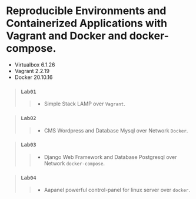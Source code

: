 # Reproducible Environments and Containerized Applications with Vagrant and Docker and docker-compose.

- Virtualbox 6.1.26
- Vagrant 2.2.19
- Docker 20.10.16

> ### `Lab01`
>> - Simple Stack LAMP over `Vagrant`.

> ### `Lab02`
>> - CMS Wordpress and Database Mysql over Network `Docker`.

> ### `Lab03`
>> - Django Web Framework and Database Postgresql over Network `docker-compose`.

> ### `Lab04`
>> - Aapanel powerful control-panel for linux server over `docker`.